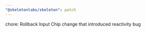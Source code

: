 ```yaml
---
"@skeletonlabs/skeleton": patch
---
```


chore: Rollback Input Chip change that introduced reactivity bug

